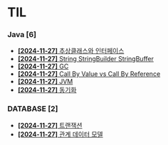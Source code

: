 # TIL
 
### Java [6]
- [**[2024-11-27]**  추상클래스와 인터페이스](https://github.com/A-lass/TIL/blob/main/Java/추상클래스와_인터페이스.md)
- [**[2024-11-27]**  String StringBuilder StringBuffer](https://github.com/A-lass/TIL/blob/main/Java/String_StringBuilder_StringBuffer.md)
- [**[2024-11-27]**  GC](https://github.com/A-lass/TIL/blob/main/Java/GC.md)
- [**[2024-11-27]**  Call By Value vs Call By Reference](https://github.com/A-lass/TIL/blob/main/Java/Call_By_Value_vs_Call_By_Reference.md)
- [**[2024-11-27]**  JVM](https://github.com/A-lass/TIL/blob/main/Java/JVM.md)
- [**[2024-11-27]**  동기화](https://github.com/A-lass/TIL/blob/main/Java/동기화.md)
### DATABASE [2]
- [**[2024-11-27]**  트랜잭션](https://github.com/A-lass/TIL/blob/main/DATABASE/트랜잭션.md)
- [**[2024-11-27]**  관계 데이터 모델](https://github.com/A-lass/TIL/blob/main/DATABASE/관계_데이터_모델.md)
